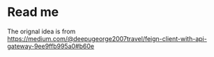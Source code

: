 # Read me

The orignal idea is from  
https://medium.com/@deepugeorge2007travel/feign-client-with-api-gateway-9ee9ffb995a0#b60e
